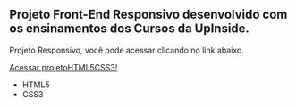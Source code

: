 <h2>Projeto Front-End Responsivo desenvolvido com os ensinamentos dos Cursos da UpInside.</h2>
<p>Projeto Responsivo, você pode acessar clicando no link abaixo. </p>
<a href="http://projetohtml5css.dyegoalmeida.com.br/">Acessar projetoHTML5CSS3!</a>

<ul>
  <li>HTML5</li>
  <li>CSS3</li>
</ul>
